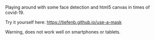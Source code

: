 Playing around with some face detection and html5 canvas in times of covid-19.

Try it yourself here: https://tiefenb.github.io/use-a-mask

Warning, does not work well on smartphones or tablets.